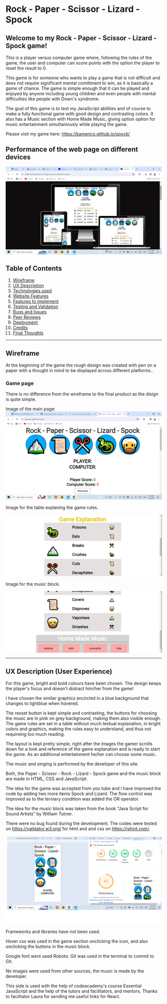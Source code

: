 
# Rock - Paper - Scissor - Lizard - Spock
## Welcome to my Rock - Paper - Scissor - Lizard - Spock game!

This is a player versus computer game where, following the rules of the game, the user and computer can score points 
with the option the player to reset the result to 0.

This game is for someone who wants to play a game that is not difficult and does not require significant mental comittment to win, as it is basically a game of chance. The game is simple enough that it can be played and enjoyed by anyone including young children and even people with mental difficulties like people with Down's syndrome.

The goal of this game is to test my JavaScript abilities and of course to make a fully functional game with good design and contrasting colors. It also has a Music section with Home Made Music, giving option option for music entertainment simultaniously while playing the game.

Please visit my game here:
https://kamenco.github.io/spock/ 

## Performance of the web page on different devices

![The Game!](assets/screen_one.png "Screenshop of the game Rock, Scissors, Paper, Lizard and Spock")

## Table of Contents
1. [Wireframe](#wireframe)
2. [UX Description](#ux-description)
3. [Technologies used](#technologies-used)
4. [Website Features](#website-features)
5. [Features to implement](#other-features-to-implement)
6. [Testing and Validation](#testing-and-validation)
7. [Bugs and Issues](#bugs-and-issues)
8. [Peer Reviews](#peer-reviews)
9. [Deployment](#deployment)
10. [Credits](#credits)
11. [Final Thoughts](#final-thoughts-for-pp2)

---
## Wireframe

At the beginning of the game the rough design was created with pen on a paper with a thought in mind to be displayed across different platforms..

### Game page

There is no difference from the wireframe to the final product as the disign is quite simple. 

Image of the main page:
![The Game!](assets/main_page.png "Screenshop of the game Rock, Scissors, Paper, Lizard and Spock")


Image for the table explaning the game rules.

![The table!](assets/image.png "The table")


Image for the music block.

![The music block!](assets/image_three.png "The music block")

---
## UX Description (User Experience)

For this game, bright and bold colours have been chosen. The design keeps the player's focus and doesn't distract him/her from the game!

I have chosen the similar graphics encircled in a blue background that changes to lightblue when hovered.

The resset button is kept simple and contrasting, the buttons for choosing the music are in pink on grey background, making them also visible enough. The game rules are set in a table without much textual explanation, in bright colors and graphics, making the rules easy to understand, and thus not requireing too much reading. 

The layout is kept pretty simple, right after the images the gamer scrolls down for a look and reference of the game explanation and is ready to start the game. As an additional entertainment he/her can choose some music.





The music and singing is performed by the developer of this site.

Both, the Paper - Scissor - Rock - Lizard - Spock game and
the music block are made in HTML, CSS and JavaScript.

The idea for the game was accepted from you tube and I have improved the code by adding two more items Spock and Lizard. The flow control was improved as to the terniary condition was added the OR operator.

The idea for the music block was taken from the book "Java Script
for Sound Artists" by William Tutner.









There were no bug found during the development. The codes were tested on https://validator.w3.org/ for html and and css on https://jshint.com/.

![The performance of the web page on Google chrom!](assets/perform.png "Perform")

Frameworks and libraries have not been used.

Hover css was used in the game section onclicking the icon, and also onclicking the buttons in the music block.

Google font were used Roboto. Git was used in the terminal to commit to Git.

No images were used from other sources, the music is made by the developer.

This side is used with the help of codeacademy's course Essential JavaScript and the help of the tutors and facilitators, and mentors. Thanks to facilitator Laura for sending me useful links for React.
